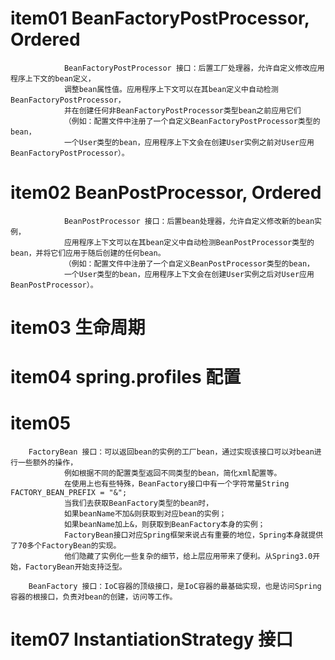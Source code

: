 
#   item01   BeanFactoryPostProcessor, Ordered 
                BeanFactoryPostProcessor 接口：后置工厂处理器，允许自定义修改应用程序上下文的bean定义，
                调整bean属性值。应用程序上下文可以在其bean定义中自动检测BeanFactoryPostProcessor，
                并在创建任何非BeanFactoryPostProcessor类型bean之前应用它们
                （例如：配置文件中注册了一个自定义BeanFactoryPostProcessor类型的bean，
                一个User类型的bean，应用程序上下文会在创建User实例之前对User应用BeanFactoryPostProcessor）。
                
#   item02   BeanPostProcessor, Ordered 
                BeanPostProcessor 接口：后置bean处理器，允许自定义修改新的bean实例，
                应用程序上下文可以在其bean定义中自动检测BeanPostProcessor类型的bean，并将它们应用于随后创建的任何bean。
                （例如：配置文件中注册了一个自定义BeanPostProcessor类型的bean，
                一个User类型的bean，应用程序上下文会在创建User实例之后对User应用BeanPostProcessor）。
                
#    item03 生命周期
     
#    item04 spring.profiles 配置

#    item05 
    
        FactoryBean 接口：可以返回bean的实例的工厂bean，通过实现该接口可以对bean进行一些额外的操作，
                例如根据不同的配置类型返回不同类型的bean，简化xml配置等。
                在使用上也有些特殊，BeanFactory接口中有一个字符常量String FACTORY_BEAN_PREFIX = "&"; 
                当我们去获取BeanFactory类型的bean时，
                如果beanName不加&则获取到对应bean的实例；
                如果beanName加上&，则获取到BeanFactory本身的实例；
                FactoryBean接口对应Spring框架来说占有重要的地位，Spring本身就提供了70多个FactoryBean的实现。
                他们隐藏了实例化一些复杂的细节，给上层应用带来了便利。从Spring3.0开始，FactoryBean开始支持泛型。
                
        BeanFactory 接口：IoC容器的顶级接口，是IoC容器的最基础实现，也是访问Spring容器的根接口，负责对bean的创建，访问等工作。
        
# item07  InstantiationStrategy  接口
     
        
        
        
        
        
        
        
        
        
        
        
        
        